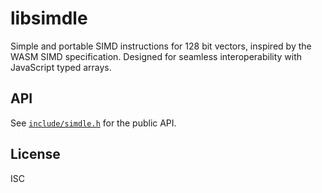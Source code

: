 # libsimdle

Simple and portable SIMD instructions for 128 bit vectors, inspired by the WASM SIMD specification. Designed for seamless interoperability with JavaScript typed arrays.

## API

See [`include/simdle.h`](include/simdle.h) for the public API.

## License

ISC
